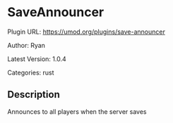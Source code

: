 # SaveAnnouncer

Plugin URL: https://umod.org/plugins/save-announcer

Author: Ryan

Latest Version: 1.0.4

Categories: rust

## Description

Announces to all players when the server saves

